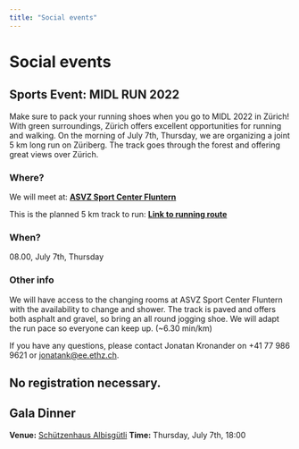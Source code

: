 ```yaml
---
title: "Social events"
---
```


# Social events

## Sports Event: MIDL RUN 2022
Make sure to pack your running shoes when you go to MIDL 2022 in Zürich! With green surroundings, Zürich offers excellent opportunities for running and walking. On the morning of July 7th, Thursday, we are organizing a joint 5 km long run on Züriberg. The track goes through the forest and offering great views over Zürich. 

### Where?
We will meet at: 
[**ASVZ Sport Center Fluntern**](https://goo.gl/maps/mHtt8VGyYR1i3W4EA)

This is the planned 5 km track to run:
[**Link to running route**](https://onthegomap.com/s/47qhq6sk)

### When?
08.00, July 7th, Thursday

### Other info
We will have access to the changing rooms at ASVZ Sport Center Fluntern with the availability to change and shower.
The track is paved and offers both asphalt and gravel, so bring an all round jogging shoe. 
We will adapt the run pace so everyone can keep up. (~6.30 min/km)

If you have any questions, please contact Jonatan Kronander on +41 77 986 9621 or [jonatank@ee.ethz.ch](mailto:jonatank@ee.ethz.ch).

No registration necessary. 
---

## Gala Dinner

**Venue:** [Schützenhaus Albisgütli](https://g.page/Albisguetli?share) 
**Time:** Thursday, July 7th, 18:00


